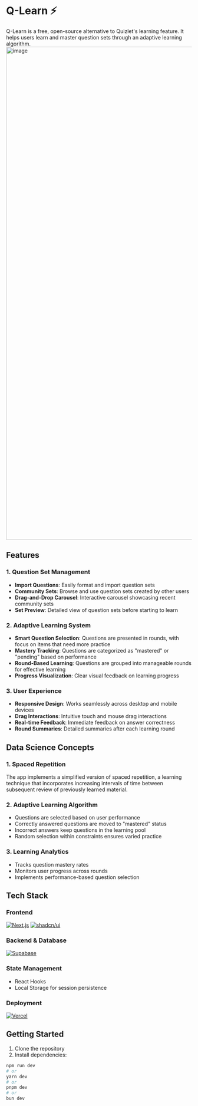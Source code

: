 # Q-Learn ⚡️

Q-Learn is a free, open-source alternative to Quizlet's learning feature. It helps users learn and master question sets through an adaptive learning algorithm.
<img width="1338" alt="image" src="https://github.com/user-attachments/assets/920ff6fb-1914-4682-af23-12e3fb7a167c">

## Features

### 1. Question Set Management

- **Import Questions**: Easily format and import question sets
- **Community Sets**: Browse and use question sets created by other users
- **Drag-and-Drop Carousel**: Interactive carousel showcasing recent community sets
- **Set Preview**: Detailed view of question sets before starting to learn

### 2. Adaptive Learning System

- **Smart Question Selection**: Questions are presented in rounds, with focus on items that need more practice
- **Mastery Tracking**: Questions are categorized as "mastered" or "pending" based on performance
- **Round-Based Learning**: Questions are grouped into manageable rounds for effective learning
- **Progress Visualization**: Clear visual feedback on learning progress

### 3. User Experience

- **Responsive Design**: Works seamlessly across desktop and mobile devices
- **Drag Interactions**: Intuitive touch and mouse drag interactions
- **Real-time Feedback**: Immediate feedback on answer correctness
- **Round Summaries**: Detailed summaries after each learning round

## Data Science Concepts

### 1. Spaced Repetition

The app implements a simplified version of spaced repetition, a learning technique that incorporates increasing intervals of time between subsequent review of previously learned material.

### 2. Adaptive Learning Algorithm

- Questions are selected based on user performance
- Correctly answered questions are moved to "mastered" status
- Incorrect answers keep questions in the learning pool
- Random selection within constraints ensures varied practice

### 3. Learning Analytics

- Tracks question mastery rates
- Monitors user progress across rounds
- Implements performance-based question selection

## Tech Stack

### Frontend
[![Next.js](https://img.shields.io/badge/Next.js-black?logo=next.js&logoColor=white)](#) [![shadcn/ui](https://img.shields.io/badge/shadcn%2Fui-000?logo=shadcnui&logoColor=fff)](#)

### Backend & Database

[![Supabase](https://img.shields.io/badge/Supabase-3FCF8E?logo=supabase&logoColor=fff)](#)

### State Management

- React Hooks
- Local Storage for session persistence

### Deployment

[![Vercel](https://img.shields.io/badge/Vercel-%23000000.svg?logo=vercel&logoColor=white)](#)

## Getting Started

1. Clone the repository
2. Install dependencies:

```bash
npm run dev
# or
yarn dev
# or
pnpm dev
# or
bun dev
```
